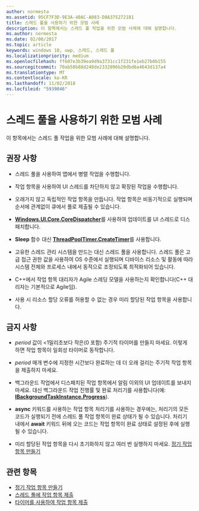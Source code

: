 ```yaml
---
author: normesta
ms.assetid: 95CF7F3D-9E3A-40AC-A083-D8A375272181
title: 스레드 풀을 사용하기 위한 모범 사례
description: 이 항목에서는 스레드 풀 작업을 위한 모범 사례에 대해 설명합니다.
ms.author: normesta
ms.date: 02/08/2017
ms.topic: article
keywords: windows 10, uwp, 스레드, 스레드 풀
ms.localizationpriority: medium
ms.openlocfilehash: ff607e3b39ea9d9a3731cc1f231fe1eb27b0b155
ms.sourcegitcommit: 70ab58b88d248de2332096b20dbd6a4643d137a4
ms.translationtype: MT
ms.contentlocale: ko-KR
ms.lasthandoff: 11/02/2018
ms.locfileid: "5939046"
---
```

# <a name="best-practices-for-using-the-thread-pool"></a>스레드 풀을 사용하기 위한 모범 사례

이 항목에서는 스레드 풀 작업을 위한 모범 사례에 대해 설명합니다.

## <a name="dos"></a>권장 사항


-   스레드 풀을 사용하여 앱에서 병렬 작업을 수행합니다.

-   작업 항목을 사용하여 UI 스레드를 차단하지 않고 확장된 작업을 수행합니다.

-   오래가지 않고 독립적인 작업 항목을 만듭니다. 작업 항목은 비동기적으로 실행되며 순서에 관계없이 큐에서 풀로 제출될 수 있습니다.

-   [**Windows.UI.Core.CoreDispatcher**](https://msdn.microsoft.com/library/windows/apps/BR208211)를 사용하여 업데이트를 UI 스레드로 디스패치합니다.

-   **Sleep** 함수 대신 [**ThreadPoolTimer.CreateTimer**](https://msdn.microsoft.com/library/windows/apps/Hh967921)를 사용합니다.

-   고유한 스레드 관리 시스템을 만드는 대신 스레드 풀을 사용합니다. 스레드 풀은 고급 접근 권한 값을 사용하여 OS 수준에서 실행되며 디바이스 리소스 및 활동에 따라 시스템 전체와 프로세스 내에서 동적으로 조정되도록 최적화되어 있습니다.

-   C++에서 작업 항목 대리자가 Agile 스레딩 모델을 사용하는지 확인합니다(C++ 대리자는 기본적으로 Agile임).

-   사용 시 리소스 할당 오류를 허용할 수 없는 경우 미리 할당된 작업 항목을 사용합니다.

## <a name="donts"></a>금지 사항


-   *period* 값이 &lt;1밀리초보다 작은(0 포함) 주기적 타이머를 만들지 마세요. 이렇게 하면 작업 항목이 일회성 타이머로 동작합니다.

-   *period* 매개 변수에 지정한 시간보다 완료하는 데 더 오래 걸리는 주기적 작업 항목을 제출하지 마세요.

-   백그라운드 작업에서 디스패치된 작업 항목에서 알림 이외의 UI 업데이트를 보내지 마세요. 대신 백그라운드 작업 진행률 및 완료 처리기를 사용합니다(예: [**IBackgroundTaskInstance.Progress**](https://msdn.microsoft.com/library/windows/apps/BR224800)).

-   **async** 키워드를 사용하는 작업 항목 처리기를 사용하는 경우에는, 처리기의 모든 코드가 실행되기 전에 스레드 풀 작업 항목이 완료 상태가 될 수 있습니다. 처리기 내에서 **await** 키워드 뒤에 오는 코드는 작업 항목이 완료 상태로 설정된 후에 실행될 수 있습니다.

-   미리 할당된 작업 항목을 다시 초기화하지 않고 여러 번 실행하지 마세요. [정기 작업 항목 만들기](create-a-periodic-work-item.md)

## <a name="related-topics"></a>관련 항목


* [정기 작업 항목 만들기](create-a-periodic-work-item.md)
* [스레드 풀에 작업 항목 제출](submit-a-work-item-to-the-thread-pool.md)
* [타이머를 사용하여 작업 항목 제출](use-a-timer-to-submit-a-work-item.md)
